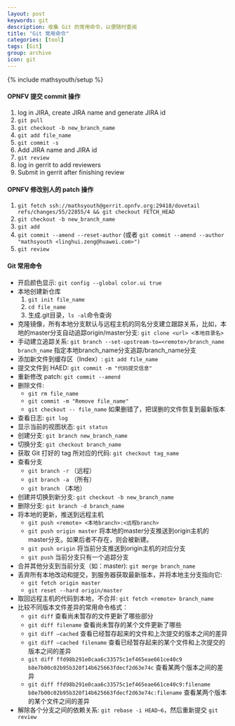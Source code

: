 ```yaml
---
layout: post
keywords: git
description: 收集 Git 的常用命令，以便随时查阅
title: "Git 常用命令"
categories: [tool]
tags: [Git]
group: archive
icon: git
---
```

{% include mathsyouth/setup %}


#### OPNFV 提交 commit 操作

1. log in JIRA, create JIRA name and generate JIRA id
1. `git pull`
1. `git checkout -b new_branch_name`
1. `git add file_name`
1. `git commit -s`
1. Add JIRA name and JIRA id
1. `git review`
1. log in gerrit to add reviewers
1. Submit in gerrit after finishing review

#### OPNFV 修改别人的 patch 操作

1. `git fetch ssh://mathsyouth@gerrit.opnfv.org:29418/dovetail refs/changes/55/22855/4 && git checkout FETCH_HEAD`
1. `git checkout -b new_branch_name`
1. `git add`
1. `git commit --amend --reset-author` (或者 `git commit --amend --author "mathsyouth <linghui.zeng@huawei.com>")`
1. `git review`

#### Git 常用命令

* 开启颜色显示: `git config --global color.ui true`
* 本地创建新仓库
  1. `git init file_name`
  1. `cd file_name`
  1. 生成.git目录，`ls -al`命令查询
* 克隆镜像，所有本地分支默认与远程主机的同名分支建立跟踪关系，比如，本地的master分支自动追踪origin/master分支: `git clone <url> <本地目录名>`
* 手动建立追踪关系: `git branch --set-upstream-to=<remote>/branch_name branch_name` 指定本地branch_name分支追踪<remote>/branch_name分支
* 添加新文件到缓存区（Index）: `git add file_name`
* 提交文件到 HAED: `git commit -m "代码提交信息"`
* 重新修改 patch: `git commit --amend`
* 删除文件:
  * `git rm file_name`
  * `git commit -m "Remove file_name"`
  * `git checkout -- file_name` 如果删错了，把误删的文件恢复到最新版本
* 查看日志: `git log`
* 显示当前的视图状态: `git status`
* 创建分支: `git branch new_branch_name`
* 切换分支: `git checkout branch_name`
* 获取 Git 打好的 tag 所对应的代码: `git checkout tag_name`
* 查看分支
  - `git branch -r` （远程）
  - `git branch -a` （所有）
  - `git branch`    （本地）
* 创建并切换到新分支: `git checkout -b new_branch_name`
* 删除分支: `git branch -d branch_name`
* 将本地的更新，推送到远程主机
  - `git push <remote> <本地branch>:<远程branch>`
  - `git push origin master` 将本地的master分支推送到origin主机的master分支。如果后者不存在，则会被新建。
  - `git push origin` 将当前分支推送到origin主机的对应分支
  - `git push` 当前分支只有一个追踪分支
* 合并其他分支到当前分支（如：master): `git merge branch_name`
* 丢弃所有本地改动和提交，到服务器获取最新版本，并将本地主分支指向它:
  - `git fetch origin master`
  - `git reset --hard origin/master`
* 取回远程主机的代码到本地，不合并: `git fetch <remote> branch_name`
* 比较不同版本文件差异的常用命令格式：
  - `git diff` 查看尚未暂存的文件更新了哪些部分
  - `git diff filename` 查看尚未暂存的某个文件更新了哪些
  - `git diff –cached`  查看已经暂存起来的文件和上次提交的版本之间的差异
  - `git diff –cached filename` 查看已经暂存起来的某个文件和上次提交的版本之间的差异
  - `git diff ffd98b291e0caa6c33575c1ef465eae661ce40c9 b8e7b00c02b95b320f14b625663fdecf2d63e74c` 查看某两个版本之间的差异
  - `git diff ffd98b291e0caa6c33575c1ef465eae661ce40c9:filename b8e7b00c02b95b320f14b625663fdecf2d63e74c:filename` 查看某两个版本的某个文件之间的差异
* 解除各个分支之间的依赖关系: `git rebase -i HEAD~6`，然后重新提交 `git review`